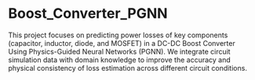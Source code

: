 # Boost_Converter_PGNN
This project focuses on predicting power losses of key components (capacitor, inductor, diode, and MOSFET) in a DC-DC Boost Converter
Using Physics-Guided Neural Networks (PGNN). We integrate circuit simulation data with domain knowledge to improve the accuracy and physical consistency of loss estimation across different circuit conditions.
